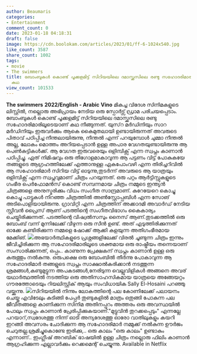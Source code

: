 ```yaml
---
author: Beaumaris
categories:
- Entertainment
comment_count: 0
date: 2023-01-18 04:18:31
draft: false
image: https://cdn.boolokam.com/articles/2023/01/ff-6-1024x540.jpg
like_count: 3587
share_count: 1002
tags:
- movie
- The swimmers
title: ബോംബുകൾ കൊണ്ട് പൂക്കളമിട്ട് സിറിയയിലെ ദമാസ്ക്കസിലെ രണ്ടു സഹോദരിമാരിമാരുടെ സ്വപ്നങ്ങളുടെ
  കഥ
view_count: 101533
---
```


**The swimmers** **2022/English - Arabic** **Vino** മികച്ച വിദേശ സിനിമകളുടെ ലിസ്റ്റിൽ, നല്ലൊരു അഭിപ്രായം നേടിയ ഒരു സ്പോർട്സ് ഡ്രാമ പരിചയപ്പെടാം. ബോംബുകൾ കൊണ്ട് പൂക്കളമിട്ട് സിറിയയിലെ ദമാസ്ക്കസിലെ രണ്ടു സഹോദരിമാരിലൂടെയാണ് കഥ നീങ്ങുന്നത്. യുസ്‌റ മർഡിനിയും സാറ മർഡിനിയും ഇരുവർക്കും ആകെ കൈമുതലായി ഉണ്ടായിരുന്നത് അവരുടെ പിതാവ് പഠിപ്പിച്ച നീന്തലായിരുന്നു, നീന്തൽ എന്ന് പറയുമ്പോൾ ചുമ്മാ നീന്തൽ അല്ല, ലോകം മൊത്തം അറിയപ്പെടാൻ ഉള്ള അപാര വേഗതയുണ്ടായിരുന്നു ആ പെൺകുട്ടികൾക്ക്. ആ വേഗത ഇരുവരെയും ഒളിമ്പിക്സ് എന്ന സ്വപ്നം കാണാൻ പഠിപ്പിച്ചു. ഏത് നിമിഷവും ഒരു തീഗോളമാകാവുന്ന ആ പട്ടണം വിട്ട് പോകുകയേ തങ്ങളുടെ ആഗ്രഹത്തിലേക്ക് എത്താനുള്ള ഏകപോംവഴി എന്ന തിരിച്ചറിവിൽ ആ സഹോദരിമാർ സിറിയ വിട്ട് ഓടുന്നു,തുടർന്ന് അവരുടെ ആ യാത്രയും ഒളിമ്പിക്സ് എന്ന സ്വപ്നവുമാണ് ചിത്രം പറയുന്നത്. ഒരു പറ്റം ആർട്ടിസ്റ്റുകളുടെ ഗംഭീര പെർഫോമൻസ് കൊണ്ട് സമ്പന്നമായ ചിത്രം നമ്മുടെ ഇന്ത്യൻ ചിത്രങ്ങളെ അനുസ്മരിക്കും വിധം സംഗീത സാന്ദ്രമാണ്. കുറേയേറെ കൊച്ചു കൊച്ചു പാട്ടുകൾ നിറഞ്ഞ ചിത്രത്തിൽ അൺസ്റ്റോപ്പബിൾ എന്ന സോങ് അടിപൊളിയായിരുന്നു. ഗ്രാവിറ്റി എന്ന ചിത്രത്തിന് അക്കാദമി അവാർഡ് നേടിയ സ്റ്റീവൻ പ്രൈസ് ആണ് പടത്തിന്റെ സംഗീതവിഭാഗം കൈകാര്യം ചെയ്തിരിക്കുന്നത്. പടത്തിന്റെ വിഷ്വൽസസും നൈസ് ആണ്.തുടക്കത്തിൽ ഒരു ബോംബ് വന്ന് മുന്നിലേക്ക് വീഴുന്ന ഒരു സീൻ ഉണ്ട്. അത് എടുത്തിരിക്കുന്നത് ഓക്കേ കണ്ടിരിക്കുന്ന നമ്മളെ ഷോക്ക് ആക്കി കളയുന്ന അതിഗംഭീരമായ മേക്കിങ്. ![](https://cdn.boolokam.com/articles/2023/01/ff-6-1024x540.jpg)അഭയാർത്ഥികളുടെ പ്രശ്നങ്ങളിലേക്ക് വിരൽ ചൂണ്ടുന്ന ചിത്രം ഇന്നും ജീവിച്ചിരിക്കുന്ന ആ സഹോദരിമാരിലൂടെ ശക്തമായ ഒരു രാഷ്ട്രീയം തന്നെയാണ് സംസാരിക്കുന്നത്, ഒപ്പം.. കാണുന്ന പ്രേക്ഷകന് സ്വപ്നം കാണാൻ ഉള്ള ഒരു കരുത്തും നൽകുന്നു. ഒരുപക്ഷെ ഒരു ബോംബിൽ തീർന്നു പോകാവുന്ന ആ സഹോദരിമാർ തങ്ങളുടെ സ്വപ്നം സാക്ഷാൽകരിക്കാൻ നടത്തുന്ന ശ്രമങ്ങൾ,കണ്ടുമുട്ടുന്ന അപകടങ്ങൾ,നേരിടുന്ന വെല്ലുവിളികൾ അങ്ങനെ അവര് യഥാർത്ഥത്തിൽ നടത്തിയ ഒരു അതിസാഹസികമായ യാത്രയെ അങ്ങേയറ്റം ഗൗരത്തോടെയും റിയലിസ്റ്റിക് ആയും സംവിധായിക Sally El-Hosaini പറഞ്ഞു വയ്ക്കുന്നു. ![](https://cdn.boolokam.com/articles/2023/01/w-3-1024x576.jpg)സിറിയയിൽ നിന്നും ലോകത്തിന്റെ പല കോണിലേക്ക് പലായനം ചെയ്തു എവിടേലും കുടിങ്ങി പേപ്പർ തുണ്ടുകളിൽ മാത്രം ഒതുങ്ങി പോകുന്ന പല ജീവിതങ്ങളെ കാണിക്കുന്ന സിനിമ അതിനപ്പുറം അത്തരം ഒരു അവസ്ഥയിൽ പോലും സ്വപ്നം കാണാൻ പ്രേരിപ്പിക്കുകയാണ്."മുട്ടുവിൻ തുറക്കപ്പെടും" എന്നല്ലേ പറയാറ്,സ്വദേശത്തു നിന്ന് ഓടി അന്യദേശത്തു ഓരോ വാതിലുകളും കയറി ഇറങ്ങി അവസരം ചോദിക്കുന്ന ആ സഹോദരിമാർ നമ്മുക്ക് നൽകുന്ന ഊർജം ചെറുതല്ല.ശ്രമിച്ചുകൊണ്ടേ ഇരിക്കു,.. ഒരു കാലം "ഒരു കാലം" ഉണ്ടാകും എന്നാണ്.. ഇംഗ്ലീഷ് അറബിക് ഭാഷയിൽ ഉള്ള ചിത്രം നല്ലൊരു ഫിലിം കാണാൻ ആഗ്രഹിക്കുന്ന എല്ലാവർക്കും റെക്കമെന്റ് ചെയ്യുന്നു. Available in Netflix